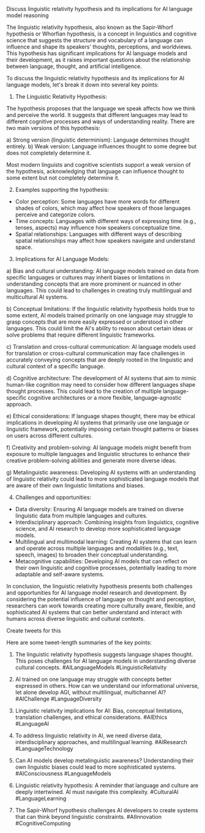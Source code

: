 Discuss linguistic relativity hypothesis and its implications for AI language model reasoning

The linguistic relativity hypothesis, also known as the Sapir-Whorf hypothesis or Whorfian hypothesis, is a concept in linguistics and cognitive science that suggests the structure and vocabulary of a language can influence and shape its speakers' thoughts, perceptions, and worldviews. This hypothesis has significant implications for AI language models and their development, as it raises important questions about the relationship between language, thought, and artificial intelligence.

To discuss the linguistic relativity hypothesis and its implications for AI language models, let's break it down into several key points:

1. The Linguistic Relativity Hypothesis:

The hypothesis proposes that the language we speak affects how we think and perceive the world. It suggests that different languages may lead to different cognitive processes and ways of understanding reality. There are two main versions of this hypothesis:

a) Strong version (linguistic determinism): Language determines thought entirely.
b) Weak version: Language influences thought to some degree but does not completely determine it.

Most modern linguists and cognitive scientists support a weak version of the hypothesis, acknowledging that language can influence thought to some extent but not completely determine it.

2. Examples supporting the hypothesis:

- Color perception: Some languages have more words for different shades of colors, which may affect how speakers of those languages perceive and categorize colors.
- Time concepts: Languages with different ways of expressing time (e.g., tenses, aspects) may influence how speakers conceptualize time.
- Spatial relationships: Languages with different ways of describing spatial relationships may affect how speakers navigate and understand space.

3. Implications for AI Language Models:

a) Bias and cultural understanding:
AI language models trained on data from specific languages or cultures may inherit biases or limitations in understanding concepts that are more prominent or nuanced in other languages. This could lead to challenges in creating truly multilingual and multicultural AI systems.

b) Conceptual limitations:
If the linguistic relativity hypothesis holds true to some extent, AI models trained primarily on one language may struggle to grasp concepts that are more easily expressed or understood in other languages. This could limit the AI's ability to reason about certain ideas or solve problems that require different linguistic frameworks.

c) Translation and cross-cultural communication:
AI language models used for translation or cross-cultural communication may face challenges in accurately conveying concepts that are deeply rooted in the linguistic and cultural context of a specific language.

d) Cognitive architecture:
The development of AI systems that aim to mimic human-like cognition may need to consider how different languages shape thought processes. This could lead to the creation of multiple language-specific cognitive architectures or a more flexible, language-agnostic approach.

e) Ethical considerations:
If language shapes thought, there may be ethical implications in developing AI systems that primarily use one language or linguistic framework, potentially imposing certain thought patterns or biases on users across different cultures.

f) Creativity and problem-solving:
AI language models might benefit from exposure to multiple languages and linguistic structures to enhance their creative problem-solving abilities and generate more diverse ideas.

g) Metalinguistic awareness:
Developing AI systems with an understanding of linguistic relativity could lead to more sophisticated language models that are aware of their own linguistic limitations and biases.

4. Challenges and opportunities:

- Data diversity: Ensuring AI language models are trained on diverse linguistic data from multiple languages and cultures.
- Interdisciplinary approach: Combining insights from linguistics, cognitive science, and AI research to develop more sophisticated language models.
- Multilingual and multimodal learning: Creating AI systems that can learn and operate across multiple languages and modalities (e.g., text, speech, images) to broaden their conceptual understanding.
- Metacognitive capabilities: Developing AI models that can reflect on their own linguistic and cognitive processes, potentially leading to more adaptable and self-aware systems.

In conclusion, the linguistic relativity hypothesis presents both challenges and opportunities for AI language model research and development. By considering the potential influence of language on thought and perception, researchers can work towards creating more culturally aware, flexible, and sophisticated AI systems that can better understand and interact with humans across diverse linguistic and cultural contexts.

Create tweets for this

Here are some tweet-length summaries of the key points:

1. The linguistic relativity hypothesis suggests language shapes thought. This poses challenges for AI language models in understanding diverse cultural concepts. #AILanguageModels #LinguisticRelativity

2. AI trained on one language may struggle with concepts better expressed in others. How can we understand our informational universe, let alone develop AGI, without multilingual, multichannel AI? #AIChallenge #LanguageDiversity

3. Linguistic relativity implications for AI: Bias, conceptual limitations, translation challenges, and ethical considerations. #AIEthics #LanguageAI

4. To address linguistic relativity in AI, we need diverse data, interdisciplinary approaches, and multilingual learning. #AIResearch #LanguageTechnology

5. Can AI models develop metalinguistic awareness? Understanding their own linguistic biases could lead to more sophisticated systems. #AIConsciousness #LanguageModels

6. Linguistic relativity hypothesis: A reminder that language and culture are deeply intertwined. AI must navigate this complexity. #CulturalAI #LanguageLearning

7. The Sapir-Whorf hypothesis challenges AI developers to create systems that can think beyond linguistic constraints. #AIInnovation #CognitiveComputing